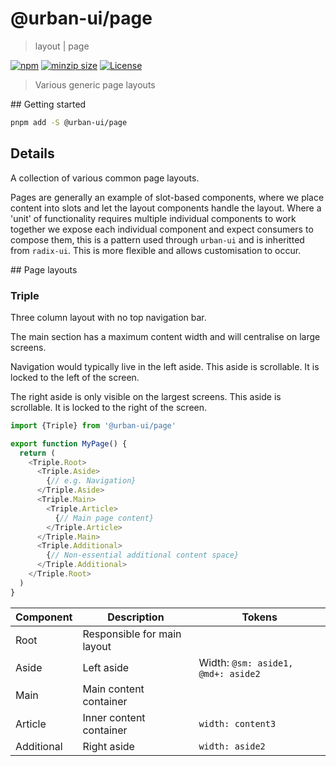 # @urban-ui/page

> layout | page

[![npm](https://img.shields.io/npm/v/@urban-ui/page?style=flat-square)](https://www.npmjs.com/package/@urban-ui/page)
[![minzip size](https://img.shields.io/bundlephobia/minzip/@urban-ui/page?style=flat-square)](https://bundlephobia.com/result?p=@urban-ui/page)
[![License](https://img.shields.io/github/license/mattstyles/urban-ui.svg?style=flat-square)](https://github.com/mattstyles/urban-ui/blob/master/license.md)

> Various generic page layouts

## Getting started

```sh
pnpm add -S @urban-ui/page
```

## Details

A collection of various common page layouts.

Pages are generally an example of slot-based components, where we place content into slots and let the layout components handle the layout. Where a 'unit' of functionality requires multiple individual components to work together we expose each individual component and expect consumers to compose them, this is a pattern used through `urban-ui` and is inheritted from `radix-ui`. This is more flexible and allows customisation to occur.

## Page layouts

### Triple

Three column layout with no top navigation bar.

The main section has a maximum content width and will centralise on large screens.

Navigation would typically live in the left aside. This aside is scrollable. It is locked to the left of the screen.

The right aside is only visible on the largest screens. This aside is scrollable. It is locked to the right of the screen.

```js
import {Triple} from '@urban-ui/page'

export function MyPage() {
  return (
    <Triple.Root>
      <Triple.Aside>
        {// e.g. Navigation}
      </Triple.Aside>
      <Triple.Main>
        <Triple.Article>
          {// Main page content}
        </Triple.Article>
      </Triple.Main>
      <Triple.Additional>
        {// Non-essential additional content space}
      </Triple.Additional>
    </Triple.Root>
  )
}
```

| Component  | Description                 | Tokens                             |
| ---------- | --------------------------- | ---------------------------------- |
| Root       | Responsible for main layout |                                    |
| Aside      | Left aside                  | Width: `@sm: aside1, @md+: aside2` |
| Main       | Main content container      |                                    |
| Article    | Inner content container     | `width: content3`                  |
| Additional | Right aside                 | `width: aside2`                    |
